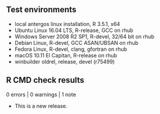 ## Test environments
* local antergos linux installation, R 3.5.1, x64
* Ubuntu Linux 16.04 LTS, R-release, GCC on rhub
* Windows Server 2008 R2 SP1, R-devel, 32/64 bit on rhub
* Debian Linux, R-devel, GCC ASAN/UBSAN on rhub
* Fedora Linux, R-devel, clang, gfortran on rhub
* macOS 10.11 El Capitan, R-release on rhub
* winbuilder oldrel, release, devel (r75499) 

## R CMD check results

0 errors | 0 warnings | 1 note

* This is a new release.
